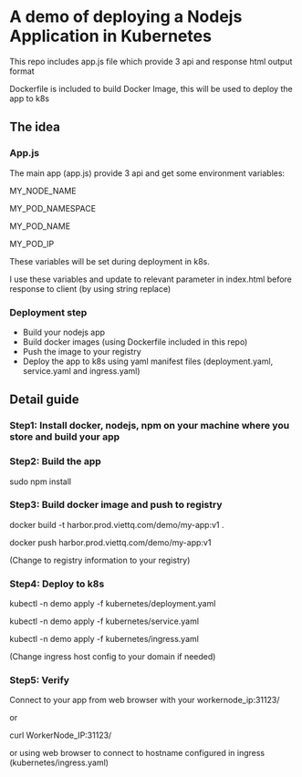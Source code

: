 # A demo of deploying a Nodejs Application in Kubernetes
This repo includes app.js file which provide 3 api and response html output format

Dockerfile is included to build Docker Image, this will be used to deploy the app to k8s

## The idea
### App.js
The main app (app.js) provide 3 api and get some environment variables:

MY_NODE_NAME

MY_POD_NAMESPACE

MY_POD_NAME

MY_POD_IP

These variables will be set during deployment in k8s.

I use these variables and update to relevant parameter in index.html before response to client (by using string replace)

### Deployment step
- Build your nodejs app
- Build docker images (using Dockerfile included in this repo)
- Push the image to your registry 
- Deploy the app to k8s using yaml manifest files (deployment.yaml, service.yaml and ingress.yaml) 

## Detail guide
### Step1: Install docker, nodejs, npm on your machine where you store and build your app

### Step2: Build the app
sudo npm install

### Step3: Build docker image and push to registry 
docker build -t harbor.prod.viettq.com/demo/my-app:v1 .

docker push harbor.prod.viettq.com/demo/my-app:v1

(Change to registry information to your registry)

### Step4: Deploy to k8s
kubectl -n demo apply -f kubernetes/deployment.yaml

kubectl -n demo apply -f kubernetes/service.yaml

kubectl -n demo apply -f kubernetes/ingress.yaml

(Change ingress host config to your domain if needed)

### Step5: Verify
Connect to your app from web browser with your workernode_ip:31123/

or 

curl WorkerNode_IP:31123/

or using web browser to connect to hostname configured in ingress (kubernetes/ingress.yaml)
